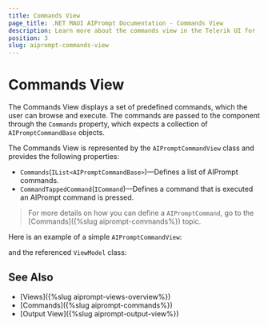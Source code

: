 ```yaml
---
title: Commands View
page_title: .NET MAUI AIPrompt Documentation - Commands View
description: Learn more about the commands view in the Telerik UI for .NET MAUI AIPrompt control.
position: 3
slug: aiprompt-commands-view
---
```


# Commands View

The Commands View displays a set of predefined commands, which the user can browse and execute. The commands are passed to the component through the `Commands` property, which expects a collection of `AIPromptCommandBase` objects.

The Commands View is represented by the `AIPromptCommandView` class and provides the following properties:

* `Commands`(`IList<AIPromptCommandBase>`)&mdash;Defines a list of AIPrompt commands.
* `CommandTappedCommand`(`ICommand`)&mdash;Defines a command that is executed an AIPrompt command is pressed.

>For more details on how you can define a `AIPromptCommand`, go to the [Commands]({%slug aiprompt-commands%}) topic.

Here is an example of a simple `AIPromptCommandView`:

<snippet id='aiprompt-commands-xaml' />

and the referenced `ViewModel` class:

<snippet id='aiprompt-views-viewmodel' />

## See Also

- [Views]({%slug aiprompt-views-overview%})
- [Commands]({%slug aiprompt-commands%})
- [Output View]({%slug aiprompt-output-view%})
